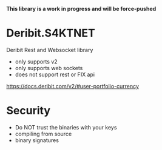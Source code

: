**This library is a work in progress and will be force-pushed**

# Deribit.S4KTNET
Deribit Rest and Websocket library

* only supports v2
* only supports web sockets 
* does not support rest or FIX api


https://docs.deribit.com/v2/#user-portfolio-currency

Security
=============
* Do NOT trust the binaries with your keys
* compiling from source
* binary signatures